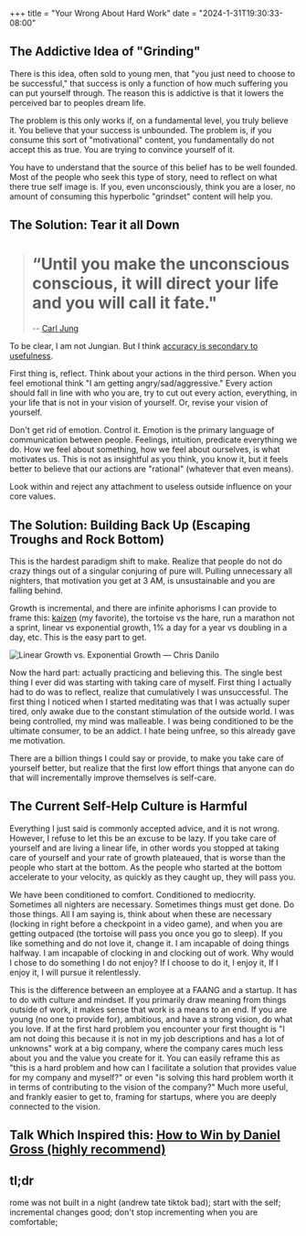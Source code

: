 ﻿+++ title = "Your Wrong About Hard Work" date = "2024-1-31T19:30:33-08:00"
## The Addictive Idea of "Grinding"
There is this idea, often sold to young men, that "you just need to choose to be successful," that success is only a function of how much suffering you can put yourself through. The reason this is addictive is that it lowers the perceived bar to peoples dream life. 

The problem is this only works if, on a fundamental level, you truly believe it. You believe that your success is unbounded. The problem is, if you consume this sort of "motivational" content, you fundamentally do not accept this as true. You are trying to convince yourself of it. 

You have to understand that the source of this belief has to be well founded. Most of the people who seek this type of story, need to reflect on what there true self image is. If you, even unconsciously, think you are a loser, no amount of consuming this hyperbolic "grindset" content will help you. 

## The Solution: Tear it all Down 
> # “Until you make the unconscious conscious, it will direct your life and you will call it fate."
> -- [Carl Jung](https://en.wikipedia.org/wiki/Carl_Jung)

To be clear, I am not Jungian. But I think [accuracy is secondary to usefulness](https://en.wikipedia.org/wiki/All_models_are_wrong). 

First thing is, reflect. Think about your actions in the third person. When you feel emotional think "I am getting angry/sad/aggressive." Every action should fall in line with who you are, try to cut out every action, everything, in your life that is not in your vision of yourself. Or, revise your vision of yourself. 

Don't get rid of emotion. Control it. Emotion is the primary language of communication between people. Feelings, intuition, predicate everything we do. How we feel about something, how we feel about ourselves, is what motivates us. This is not as insightful as you think, you know it, but it feels better to believe that our actions are "rational" (whatever that even means). 

Look within and reject any attachment to useless outside influence on your core values. 

## The Solution: Building Back Up (Escaping Troughs and Rock Bottom)
This is the hardest paradigm shift to make. Realize that people do not do crazy things out of a singular conjuring of pure will. Pulling unnecessary all nighters, that motivation you get at 3 AM, is unsustainable and you are falling behind. 

Growth is incremental, and there are infinite aphorisms I can provide to frame this: [kaizen](https://en.wikipedia.org/wiki/Kaizen) (my favorite), the tortoise vs the hare, run a marathon not a sprint, linear vs exponential growth, 1% a day for a year vs doubling in a day, etc. This is the easy part to get. 

![Linear Growth vs. Exponential Growth — Chris Danilo](https://cdn-images-1.medium.com/max/1200/1*_EslFr9qVHwSIMArMlFnRg.png)

Now the hard part: actually practicing and believing this. The single best thing I ever did was starting with taking care of myself. First thing I actually had to do was to reflect, realize that cumulatively I was unsuccessful. The first thing I noticed when I started meditating was that I was actually super tired, only awake due to the constant stimulation of the outside world. I was being controlled, my mind was malleable. I was being conditioned to be the ultimate consumer, to be an addict. I hate being unfree, so this already gave me motivation. 

There are a billion things I could say or provide, to make you take care of yourself better, but realize that the first low effort things that anyone can do that will incrementally improve themselves is self-care. 

## The Current Self-Help Culture is Harmful
Everything I just said is commonly accepted advice, and it is not wrong. However, I refuse to let this be an excuse to be lazy. If you take care of yourself and are living a linear life, in other words you stopped at taking care of yourself and your rate of growth plateaued, that is worse than the people who start at the bottom. As the people who started at the bottom accelerate to your velocity, as quickly as they caught up, they will pass you. 

We have been conditioned to comfort. Conditioned to mediocrity. Sometimes all nighters are necessary. Sometimes things must get done. Do those things. All I am saying is, think about when these are necessary (locking in right before a checkpoint in a video game), and when you are getting outpaced (the tortoise will pass you once you go to sleep).  If you like something and do not love it, change it. I am incapable of doing things halfway. I am incapable of clocking in and clocking out of work. Why would I chose to do something I do not enjoy? If I choose to do it, I enjoy it, If I enjoy it, I will pursue it relentlessly. 

This is the difference between an employee at a FAANG and a startup. It has to do with culture and mindset. If you primarily draw meaning from things outside of work, it makes sense that work is a means to an end. If you are young (no one to provide for), ambitious, and have a strong vision, do what you love. If at the first hard problem you encounter your first thought is "I am not doing this because it is not in my job descriptions and has a lot of unknowns" work at a big company, where the company cares much less about you and the value you create for it. You can easily reframe this as "this is a hard problem and how can I facilitate a solution that provides value for my company and myself?" or even "is solving this hard problem worth it in terms of contributing to the vision of the company?" Much more useful, and frankly easier to get to, framing for startups, where you are deeply connected to the vision.

## Talk Which Inspired this: [How to Win by Daniel Gross (highly recommend)](https://www.youtube.com/watch?v=LH1bewTg-P4)
## tl;dr
rome was not built in a night (andrew tate tiktok bad); start with the self; incremental changes good; don't stop incrementing when you are comfortable; 
